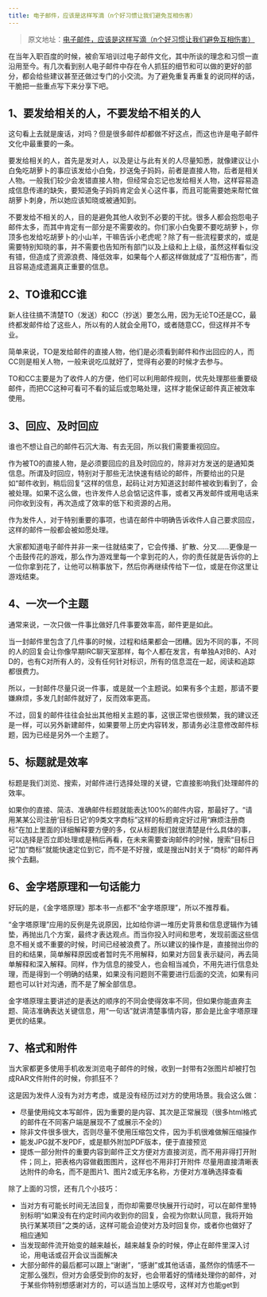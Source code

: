 ```yaml
---
title: 电子邮件，应该是这样写滴（n个好习惯让我们避免互相伤害）
---
```


> 原文地址：[电子邮件，应该是这样写滴（n个好习惯让我们避免互相伤害）](https://mp.weixin.qq.com/s/InXo0cwgqdIjzPzHsbS1vg)

在当年入职百度的时候，被俞军培训过电子邮件文化，其中所谈的理念和习惯一直沿用至今。有几次看到别人电子邮件中存在令人抓狂的细节和可以做的更好的部分，都会给些建议甚至还做过专门的小交流。为了避免重复再重复的说同样的话，干脆把一些重点写下来分享下吧。

## 1、要发给相关的人，不要发给不相关的人

这句看上去就是废话，对吗？但是很多邮件却都做不好这点，而这也许是电子邮件文化中最重要的一条。

要发给相关的人，首先是发对人，以及是让与此有关的人尽量知悉，就像建议让小白兔吃胡萝卜的事应该发给小白兔，抄送兔子妈妈，前者是直接人物，后者是相关人物。一般我们较少会发错直接人物，但经常会忘记也发给相关人物，这样容易造成信息传递的缺失，要知道兔子妈妈肯定会关心这件事，而且可能需要她来帮忙做胡萝卜刺身，所以她应该知晓或被通知到。

不要发给不相关的人，目的是避免其他人收到不必要的干扰。很多人都会抱怨电子邮件太多，而其中肯定有一部分是不需要收的。你们家小白兔要不要吃胡萝卜，你顶多也发给吃胡萝卜的小山羊，干嘛告诉小老虎呢？除了有一些流程要求的，或是需要特别知晓的事，并不需要也告知所有部门以及上级和上上级，虽然这样看似没有错，但造成了资源浪费、降低效率，如果每个人都这样做就成了“互相伤害”，而且容易造成遗漏真正重要的信息。

## 2、TO谁和CC谁

新人往往搞不清楚TO（发送）和CC（抄送）要怎么用，因为无论TO还是CC，最终都发邮件给了这些人，所以有的人就会全用TO，或者随意CC，但这样并不专业。

简单来说，TO是发给邮件的直接人物，他们是必须看到邮件和作出回应的人，而CC则是相关人物，一般来说吃瓜就好了，觉得有必要的时候才去参与。

TO和CC主要是为了收件人的方便，他们可以利用邮件规则，优先处理那些重要级邮件，而把CC这种可看可不看的延后或忽略处理，这样才能保证邮件真正被效率使用。

## 3、回应、及时回应

谁也不想让自己的邮件石沉大海、有去无回，所以我们需要重视回应。

作为被TO的直接人物，是必须要回应的且及时回应的，除非对方发送的是通知类信息。所谓及时回应，特别对于那些无法快速有结论的邮件，所要给出的只是如“邮件收到，稍后回复”这样的信息，起码让对方知道这封邮件被收到看到了，会被处理。如果不这么做，也许发件人总会惦记这件事，或者又再发邮件或用电话来问你收到没有，再次造成了效率的低下和资源的占用。

作为发件人，对于特别重要的事项，也请在邮件中明确告诉收件人自己要求回应，这样的邮件一般都会被如愿处理。

大家都知道电子邮件并非一来一往就结束了，它会传播、扩散、分叉……更像是一个击鼓传花的游戏，那么作为游戏里每一个拿到花的人，你的责任就是告诉你的上一位你拿到花了，让他可以稍事放下，然后你再继续传给下一位，或是在你这里让游戏结束。

## 4、一次一个主题

通常来说，一次只做一件事比做好几件事要效率高，邮件更是如此。

当一封邮件里包含了几件事的时候，过程和结果都会一团糟。因为不同的事，不同的人的回复会让你像早期IRC聊天室那样，每个人都在发言，有单独A对B的、A对D的，也有C对所有人的，没有任何针对标识，所有的信息混在一起，阅读和追踪都很费力。

所以，一封邮件尽量只说一件事，或是就一个主题说。如果有多个主题，那请不要嫌麻烦，多发几封邮件就好了，反而效率更高。

不过，回复的邮件往往会扯出其他相关主题的事，这很正常也很频繁，我的建议还是一样，可以另外新建邮件，如果要带上历史内容转发，那请务必注意修改邮件标题，因为已经是另外一个主题了。

## 5、标题就是效率

标题是我们浏览、搜索，对邮件进行选择处理的关键，它直接影响我们处理邮件的效率。

如果你的直接、简洁、准确邮件标题就能表达100%的邮件内容，那最好了。“请用某某公司注册‘目标日记’的9类文字商标”这样的标题肯定好过用“麻烦注册商标”在加上里面的详细解释要方便的多，仅从标题我们就很清楚是什么具体的事，可以选择是否立即处理或是稍后再看，在未来需要查询邮件的时候，搜索“目标日记”加“商标”就能快速定位到它，而不是不好搜，或是搜出N封关于“商标”的邮件再挨个去翻。

## 6、金字塔原理和一句话能力

好玩的是，《金字塔原理》那本书一点都不“金字塔原理”，所以不推荐看。

“金字塔原理”应用的反例是先说原因，比如给你讲一堆历史背景和信息逻辑作为铺垫，再抛出几个方案，最终才表达观点。而当你投入时间和思考，发现前面这些信息不相关或不重要的时候，时间已经被浪费了。所以建议的操作是，直接抛出你的目的和结果，简单解释原因或者暂时先不用解释，如果对方回复表示疑问，再去简单解释和深入解释。同样，作为信息的接受人，也会相当减负，不用先进行信息处理，而是得到一个明确的结果，如果没有问题则不需要进行后面的交流，如果有问题也可以针对沟通，而不是了解全部信息。

金字塔原理主要讲述的是表达的顺序的不同会使得效率不同，但如果你能直奔主题、简洁准确表达关键信息，用“一句话”就讲清楚事情内容，那会是比金字塔原理更优的结果。

## 7、格式和附件

当大家都更多使用手机收发浏览电子邮件的时候，收到一封带有2张图片却被打包成RAR文件附件的时候，你抓狂不？

这是因为发件人没有为对方考虑，或是没有经历过对方的使用场景。我会这么做：

- 尽量使用纯文本写邮件，因为重要的是内容、其次是正常展现（很多html格式的邮件在不同客户端是展现不了或展示不全的）
- 除非文件很多很大，否则尽量不使用压缩包文件，因为手机很难做解压缩操作
- 能发JPG就不发PDF，或是额外附加PDF版本，便于直接预览
- 提炼一部分附件的重要内容到邮件正文方便对方直接浏览，而不用非得打开附件；同上，把表格内容做截图图片，这样也不用非打开附件
尽量用直接清晰表达附件的命名，而不是图片1、图片2或无序名称，方便对方准确选择查看

除了上面的习惯，还有几个小技巧：

- 当对方有可能长时间无法回复，而你却需要尽快展开行动时，可以在邮件里特别标明“如果没有在约定时间内收到你的回复，会视为你默认同意，我将开始执行某某项目”之类的话，这样可能会迫使对方及时回复你，或者你也做好了相应通知
- 当发现邮件流开始变的越来越长，越来越复杂的时候，停止在邮件里深入讨论，用电话或召开会议当面解决
- 大部分邮件的最后都可以跟上“谢谢”，“感谢”或其他话语，虽然你的情感不一定那么强烈，但对方会感受到你的友好，也会带着好的情绪处理你的邮件，对于某些你特别想感谢对方的，可以适当加上感叹号，这样对方也能get到
